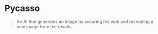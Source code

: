 # Pycasso
> An AI that generates an image by scouring the web and recreating a new image from the results.
